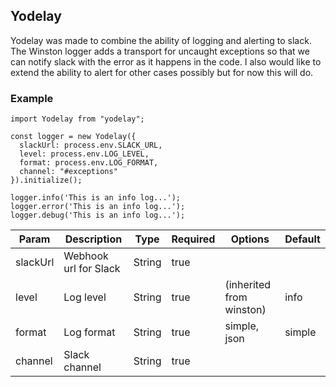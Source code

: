 ## Yodelay

Yodelay was made to combine the ability of logging and alerting to slack. The Winston logger adds a transport for uncaught exceptions so that we can notify slack with the error as it happens in the code. I also would like to extend the ability to alert for other cases possibly but for now this will do.

### Example

```
import Yodelay from "yodelay";

const logger = new Yodelay({
  slackUrl: process.env.SLACK_URL,
  level: process.env.LOG_LEVEL,
  format: process.env.LOG_FORMAT,
  channel: "#exceptions"
}).initialize();

logger.info('This is an info log...');
logger.error('This is an info log...');
logger.debug('This is an info log...');
```

| Param    | Description           | Type   | Required | Options                  | Default |
| -------- | --------------------- | ------ | -------- | ------------------------ | ------- |
| slackUrl | Webhook url for Slack | String | true     |                          |         |
| level    | Log level             | String | true     | (inherited from winston) | info    |
| format   | Log format            | String | true     | simple, json             | simple  |
| channel  | Slack channel         | String | true     |                          |         |
